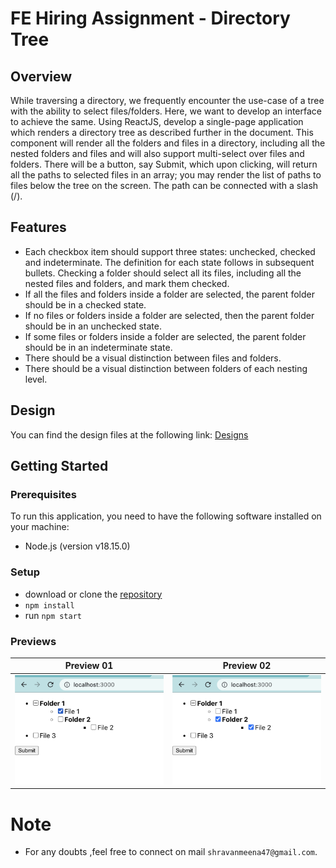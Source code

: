 # FE Hiring Assignment - Directory Tree

## Overview

While traversing a directory, we frequently encounter the use-case of a tree with the ability to select files/folders. Here, we want to develop an interface to achieve the same.
Using ReactJS, develop a single-page application which renders a directory tree as described further in the document. This component will render all the folders and files in a directory, including all the nested folders and files and will also support multi-select over files and folders.
There will be a button, say Submit, which upon clicking, will return all the paths to selected files in an array; you may render the list of paths to files below the tree on the screen. The path can be connected with a slash (/).

## Features

- Each checkbox item should support three states: unchecked, checked and indeterminate. The definition for each state follows in subsequent bullets.
Checking a folder should select all its files, including all the nested files and folders, and mark them checked.
- If all the files and folders inside a folder are selected, the parent folder should be in a checked state.
- If no files or folders inside a folder are selected, then the parent folder should be in an unchecked state.
- If some files or folders inside a folder are selected, the parent folder should be in an indeterminate state.
- There should be a visual distinction between files and folders.
- There should be a visual distinction between folders of each nesting level.

## Design

You can find the design files at the following link: [Designs](https://cdn.dribbble.com/users/9769475/screenshots/19575729/media/7dc0cb142b52420d73f62913bb9d1bc7.jpg)

## Getting Started

### Prerequisites

To run this application, you need to have the following software installed on your machine:

- Node.js (version v18.15.0)

### Setup

- download or clone the [repository](https://github.com/ShravanMeena/ping-safe-task.git)
- `npm install`
- run `npm start`

### Previews
Preview 01           |  Preview 02
:-------------------------:|:-------------------------:
![](https://github.com/ShravanMeena/ping-safe-task/blob/main/src/assets/1.png?raw=true)  |  ![](https://github.com/ShravanMeena/ping-safe-task/blob/main/src/assets/3.png?raw=true)

# Note

- For any doubts ,feel free to connect on mail `shravanmeena47@gmail.com`.
